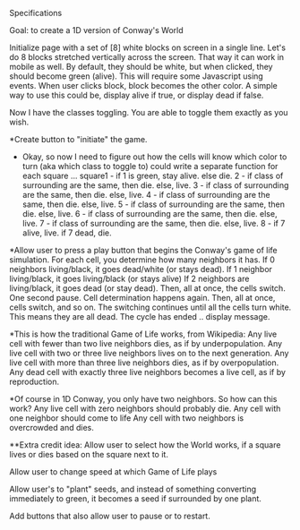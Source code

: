 Specifications

Goal: to create a 1D version of Conway's World

Initialize page with a set of [8] white blocks on screen in a single line.
  Let's do 8 blocks stretched vertically across the screen. That way it can work in mobile as well.
  By default, they should be white, but when clicked, they should become green (alive).
  This will require some Javascript using events. When user clicks block, block becomes the other color.
    A simple way to use this could be, display alive if true, or display dead if false.

Now I have the classes toggling. You are able to toggle them exactly as you wish.

*Create button to "initiate" the game.

- Okay, so now I need to figure out how the cells will know which color to turn (aka which class to toggle to)
could write a separate function for each square ...
  square1 - if 1 is green, stay alive. else die.
  2 - if class of surrounding are the same, then die. else, live.
  3 - if class of surrounding are the same, then die. else, live.
  4 - if class of surrounding are the same, then die. else, live.
  5 - if class of surrounding are the same, then die. else, live.
  6 - if class of surrounding are the same, then die. else, live.
  7 - if class of surrounding are the same, then die. else, live.
  8 - if 7 alive, live. if 7 dead, die.


*Allow user to press a play button that begins the Conway's game of life simulation.
  For each cell, you determine how many neighbors it has. 
    If 0 neighbors living/black, it goes dead/white (or stays dead).
    If 1 neighbor living/black, it goes living/black (or stays alive)
    If 2 neighbors are living/black, it goes dead (or stay dead).
  Then, all at once, the cells switch.
  One second pause. Cell determination happens again.
  Then, all at once, cells switch, and so on.
  The switching continues until all the cells turn white. This means they are all dead. The cycle has ended .. display message.
  
*This is how the traditional Game of Life works, from Wikipedia:
  Any live cell with fewer than two live neighbors dies, as if by underpopulation.
  Any live cell with two or three live neighbors lives on to the next generation.
  Any live cell with more than three live neighbors dies, as if by overpopulation.
  Any dead cell with exactly three live neighbors becomes a live cell, as if by reproduction.
  
*Of course in 1D Conway, you only have two neighbors. So how can this work?
Any live cell with zero neighbors should probably die.
Any cell with one neighbor should come to life
Any cell with two neighbors is overcrowded and dies.


**Extra credit idea:
  Allow user to select how the World works, if a square lives or dies based on the square next to it.
  
  Allow user to change speed at which Game of Life plays
  
  Allow user's to "plant" seeds, and instead of something converting immediately to green, 
  it becomes a seed if surrounded by one plant.
  
  Add buttons that also allow user to pause or to restart.
